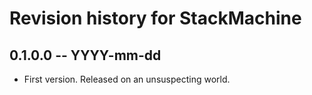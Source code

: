# Revision history for StackMachine

## 0.1.0.0 -- YYYY-mm-dd

* First version. Released on an unsuspecting world.
